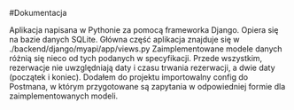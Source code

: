 #Dokumentacja

Aplikacja napisana w Pythonie za pomocą frameworka Django.
Opiera się na bazie danych SQLite.
Główna część aplikacja znajduje się w ./backend/django/myapi/app/views.py
Zaimplementowane modele danych różnią się nieco od tych podanych w specyfikacji. Przede wszystkim, rezerwacje nie uwzględniają daty i czasu trwania rezerwacji, a dwie daty (początek i koniec).
Dodałem do projektu importowalny config do Postmana, w którym przygotowane są zapytania w odpowiedniej formie dla
zaimplementowanych modeli.
